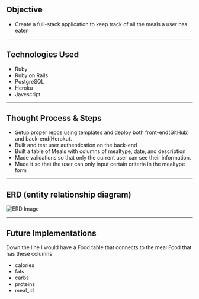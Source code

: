 ## Objective

* Create a full-stack application to keep track of all the meals a user has eaten

---

## Technologies Used

* Ruby
* Ruby on Rails
* PostgreSQL
* Heroku
* Javescript

---

## Thought Process & Steps

* Setup proper repos using templates and deploy both front-end(GitHub) and back-end(Heroku).
* Built and test user authentication on the back-end
* Built a table of Meals with columns of mealtype, date, and description
* Made validations so that only the current user can see their information.
* Made it so that the user can only input certain criteria in the mealtype form

---

## ERD (entity relationship diagram)

![ERD Image](https://i.imgur.com/cfPhSFa.jpg)

---

## Future Implementations

Down the line I would have a Food table that connects to the meal
Food that has these columns
* calories
* fats
* carbs
* proteins
* meal_id
